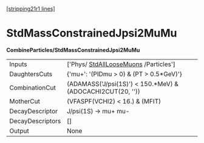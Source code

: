 [[stripping21r1 lines]](./stripping21r1-index)

# StdMassConstrainedJpsi2MuMu

**CombineParticles/StdMassConstrainedJpsi2MuMu**

|                  |                                                                             |
|------------------|-----------------------------------------------------------------------------|
| Inputs           | ['Phys/ [StdAllLooseMuons](./stripping21r1-stdallloosemuons) /Particles'] |
| DaughtersCuts    | {'mu+': '(PIDmu \> 0) & (PT \> 0.5\*GeV)'}                                  |
| CombinationCut   | (ADAMASS('J/psi(1S)') \< 150.\*MeV) & (ADOCACHI2CUT(20, ''))                |
| MotherCut        | (VFASPF(VCHI2) \< 16.) & (MFIT)                                             |
| DecayDescriptor  | J/psi(1S) -\> mu+ mu-                                                       |
| DecayDescriptors | []                                                                        |
| Output           | None                                                                        |
